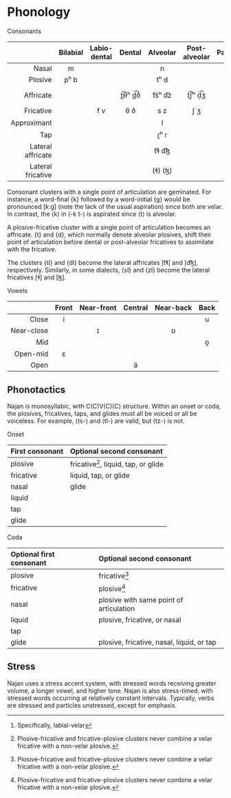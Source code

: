 # Phonology

<div class="caption">Consonants</div>

|                   | Bilabial | Labio-dental | Dental | Alveolar | Post-alveolar | Palatal | Velar  |
| ----------------: | :------: | :----------: | :----: | :------: | :-----------: | :-----: | :----: |
|             Nasal |    m     |              |        |    n     |               |         |   ŋ    |
|           Plosive |   pʰ b   |              |        |   tʰ d   |               |         |  kʰ g  |
|         Affricate |          |              | t̪͡θʰ d̪͡ð |  t͡sʰ d͡z  |    t̠͡ʃʰ d̠͡ʒ     |         | kxʰ gɣ |
|         Fricative |          |     f v      |  θ ð   |   s z    |      ʃ ʒ      |         |  x ɣ   |
|       Approximant |          |              |        |    l     |               |    j    | w[^1]  |
|               Tap |          |              |        |   ɾ̥ʰ ɾ   |               |         |        |
| Lateral affricate |          |              |        |  t͡ɬ d͡ɮ   |               |         |        |
| Lateral fricative |          |              |        | (ɬ) (ɮ)  |               |         |        |

[^1]: Specifically, labial-velar

Consonant clusters with a single point of articulation are geminated. For
instance, a word-final {k} followed by a word-initial {g} would be pronounced
\[k:g\] (note the lack of the usual aspiration) since both are velar. In
contrast, the ⟨k⟩ in ⟨-k t-⟩ is aspirated since ⟨t⟩ is alveolar.

A plosive-fricative cluster with a single point of articulation becomes an
affricate. {t} and {d}, which normally denote alveolar plosives, shift their
point of articulation before dental or post-alveolar fricatives to assimilate
with the fricative.

The clusters {tl} and {dl} become the lateral affricates \[t͡ɬ\] and \[d͡ɮ\],
respectively. Similarly, in some dialects, {sl} and {zl} become the lateral
fricatives \[ɬ\] and \[ɮ\].

<div class="caption">Vowels</div>

|            | Front | Near-front | Central | Near-back | Back |
| ---------: | :---: | :--------: | :-----: | :-------: | :--: |
|      Close |   i   |            |         |           |  u   |
| Near-close |       |     ɪ      |         |     ʊ     |      |
|        Mid |       |            |         |           |  o̞   |
|   Open-mid |   ɛ   |            |         |           |      |
|       Open |       |            |    ä    |           |      |

## Phonotactics

Najan is monosyllabic, with C(C)V(C)(C) structure. Within an onset or coda, the
plosives, fricatives, taps, and glides must all be voiced or all be voiceless.
For example, ⟨ts-⟩ and ⟨tl-⟩ are valid, but ⟨tz-⟩ is not.

<div class="caption">Onset</div>

| First consonant | Optional second consonant            |
| :-------------- | :----------------------------------- |
| plosive         | fricative[^2], liquid, tap, or glide |
| fricative       | liquid, tap, or glide                |
| nasal           | glide                                |
| liquid          |                                      |
| tap             |                                      |
| glide           |                                      |

<div class="caption">Coda</div>

| Optional first consonant | Optional second consonant                 |
| :----------------------- | :---------------------------------------- |
| plosive                  | fricative[^2]                             |
| fricative                | plosive[^2]                               |
| nasal                    | plosive with same point of articulation   |
| liquid                   | plosive, fricative, or nasal              |
| tap                      |                                           |
| glide                    | plosive, fricative, nasal, liquid, or tap |

[^2]:
    Plosive-fricative and fricative-plosive clusters never combine a velar
    fricative with a non-velar plosive.

## Stress

Najan uses a stress accent system, with stressed words receiving greater volume,
a longer vowel, and higher tone. Najan is also stress-timed, with stressed words
occurring at relatively constant intervals. Typically, verbs are stressed and
particles unstressed, except for emphasis.
